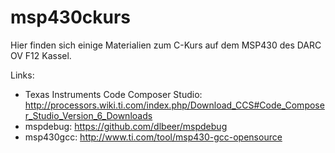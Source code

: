 # msp430ckurs

Hier finden sich einige Materialien zum C-Kurs auf dem MSP430 des DARC OV F12 Kassel. 

Links:

- Texas Instruments Code Composer Studio: http://processors.wiki.ti.com/index.php/Download_CCS#Code_Composer_Studio_Version_6_Downloads
- mspdebug: https://github.com/dlbeer/mspdebug
- msp430gcc: http://www.ti.com/tool/msp430-gcc-opensource

